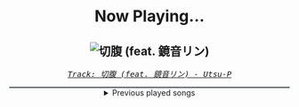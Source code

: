 <div align="center"> 
<h1>Now Playing...</h1>

![切腹 (feat. 鏡音リン)](https://i.scdn.co/image/ab67616d00001e02424df62534ea403b6f330980)
--
_<samp><a href="https://open.spotify.com/track/5uGZZvIVksQSU7WaVJch5Q">Track: 切腹 (feat. 鏡音リン) - Utsu-P</a></samp>_

<div style="border: 1px #4B5054 solid"></div>
<details>
  <summary>
    Previous played songs
  </summary>
  <table>
    <thead>
      <tr>
        <th>
          Artist
        </th>
        <th>
          Song
        </th>
        <th>
          Link
        </th>
      </tr>
    </thead>
    <tbody>
      <tr><td>Utsu-P</td><td>切腹 (feat. 鏡音リン)</td><td><a href="https://open.spotify.com/track/5uGZZvIVksQSU7WaVJch5Q">https://open.spotify.com/track/5uGZZvIVksQSU7WaVJch5Q</a></td></tr><tr><td>Utsu-P</td><td>下品 (feat. Ci flower)</td><td><a href="https://open.spotify.com/track/66zLtIc0o0r7l1DfEPoIDA">https://open.spotify.com/track/66zLtIc0o0r7l1DfEPoIDA</a></td></tr><tr><td>Utsu-P</td><td>Constipation Of Death</td><td><a href="https://open.spotify.com/track/3l9Zlzy4fWOwgCAMWi1OPi">https://open.spotify.com/track/3l9Zlzy4fWOwgCAMWi1OPi</a></td></tr><tr><td>Utsu-P</td><td>MiKUSABBATH</td><td><a href="https://open.spotify.com/track/6ObEJZG215KvEIulCujROS">https://open.spotify.com/track/6ObEJZG215KvEIulCujROS</a></td></tr><tr><td>Utsu-P</td><td>Psychokinesis</td><td><a href="https://open.spotify.com/track/1CHoba1RFdXDrOc86UPU9S">https://open.spotify.com/track/1CHoba1RFdXDrOc86UPU9S</a></td></tr><tr><td>Utsu-P</td><td>麺屋ぐろてすく</td><td><a href="https://open.spotify.com/track/4c1WiMzIfJ88pcgyXpDla4">https://open.spotify.com/track/4c1WiMzIfJ88pcgyXpDla4</a></td></tr><tr><td>Utsu-P</td><td>P.O.R.N.O.</td><td><a href="https://open.spotify.com/track/5LH3wNRMpkNXBrQEBbCPqq">https://open.spotify.com/track/5LH3wNRMpkNXBrQEBbCPqq</a></td></tr><tr><td>Utsu-P</td><td>EMBLEM (feat. GUMI)</td><td><a href="https://open.spotify.com/track/1S6YLIGa80syGA7BGhxzns">https://open.spotify.com/track/1S6YLIGa80syGA7BGhxzns</a></td></tr><tr><td>Utsu-P</td><td>お天道様とドブネズミ</td><td><a href="https://open.spotify.com/track/5K0TaUZs7cc4AXezCRPAwd">https://open.spotify.com/track/5K0TaUZs7cc4AXezCRPAwd</a></td></tr><tr><td>Utsu-P</td><td>B.G.M -HAPPYPILLS ver (feat. 可不)</td><td><a href="https://open.spotify.com/track/4TmBx4oNOv6tM90S9l9u4H">https://open.spotify.com/track/4TmBx4oNOv6tM90S9l9u4H</a></td></tr><tr><td>Utsu-P</td><td>オブラートオブラブ</td><td><a href="https://open.spotify.com/track/5haLwPE52sRdjcInC5BBFJ">https://open.spotify.com/track/5haLwPE52sRdjcInC5BBFJ</a></td></tr><tr><td>Utsu-P</td><td>骸Attack!!</td><td><a href="https://open.spotify.com/track/61h5b9EVrcZWg1Fnc1DC88">https://open.spotify.com/track/61h5b9EVrcZWg1Fnc1DC88</a></td></tr><tr><td>Utsu-P</td><td>ハロービルダー (feat. 初音ミク)</td><td><a href="https://open.spotify.com/track/0yRiNFhO9eEroTvUeDLWkQ">https://open.spotify.com/track/0yRiNFhO9eEroTvUeDLWkQ</a></td></tr><tr><td>Utsu-P</td><td>宇宙人のアイラブユー</td><td><a href="https://open.spotify.com/track/7zpzhVEbT7fCQQ0nYz3EzJ">https://open.spotify.com/track/7zpzhVEbT7fCQQ0nYz3EzJ</a></td></tr><tr><td>Utsu-P</td><td>ララララフレシア (feat. 初音ミク)</td><td><a href="https://open.spotify.com/track/2f1k2TW7GagVNmysjr4SRF">https://open.spotify.com/track/2f1k2TW7GagVNmysjr4SRF</a></td></tr><tr><td>Utsu-P</td><td>cold death (feat. 宮舞モカ)</td><td><a href="https://open.spotify.com/track/3Ug4fNikCq1F6aNNJZOGCn">https://open.spotify.com/track/3Ug4fNikCq1F6aNNJZOGCn</a></td></tr><tr><td>Utsu-P</td><td>ハイパーリアリティショウ</td><td><a href="https://open.spotify.com/track/2ncfgxJyHknke2mbwicFq5">https://open.spotify.com/track/2ncfgxJyHknke2mbwicFq5</a></td></tr><tr><td>Utsu-P</td><td>ガラパゴスで悪いか</td><td><a href="https://open.spotify.com/track/0kKrt9JdBFTgcDxPQwxxXm">https://open.spotify.com/track/0kKrt9JdBFTgcDxPQwxxXm</a></td></tr><tr><td>Utsu-P</td><td>ユニークパレード (feat. 初音ミク)</td><td><a href="https://open.spotify.com/track/4GeNN3aNgj9B8RSi5X1j41">https://open.spotify.com/track/4GeNN3aNgj9B8RSi5X1j41</a></td></tr><tr><td>Utsu-P</td><td>ユニークパレード (feat. 初音ミク)</td><td><a href="https://open.spotify.com/track/4GeNN3aNgj9B8RSi5X1j41">https://open.spotify.com/track/4GeNN3aNgj9B8RSi5X1j41</a></td></tr>
    </tbody>
  </table>
</details>

</div>
